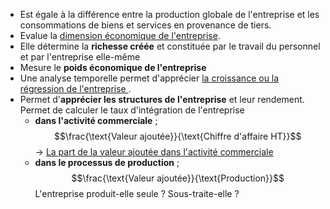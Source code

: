 - Est égale à la différence entre la production globale de l'entreprise et les consommations de biens et services en provenance de tiers.
- Evalue la <u>dimension économique de l'entreprise</u>.
- Elle détermine la **richesse créée** et constituée par le travail du personnel et par l'entreprise elle-même
- Mesure le **poids économique de l'entreprise**
- Une analyse temporelle permet d'apprécier <u>la croissance ou la régression de l'entreprise </u>.
- Permet d'**apprécier les structures de l'entreprise** et leur rendement.
	Permet de calculer le taux d'intégration de l'entreprise 
	- **dans l'activité commerciale** ; $$\frac{\text{Valeur ajoutée}}{\text{Chiffre d'affaire HT}}$$ -> <u>La part de la valeur ajoutée dans l'activité commerciale </u>
	- **dans le processus de production** ;$$\frac{\text{Valeur ajoutée}}{\text{Production}}$$ L'entreprise produit-elle seule ? Sous-traite-elle ?
<html>
	<head>
		<style>
			table,
			th,
			td {
				border: 0px solid black;
				border-collapse: collapse;
			}

			th:first-child,
			td:first-child {
				border-right: 0;
			}
		</style>
	</head>
	<body>
		<table>
			<tr>
				<th></th>
				<th>Elements<span style="visibility: hidden;">aze aze aze</span></th>
				<th>Place dans le CR</th>
			</tr>
			<tr>
				<td rowspan="1">
					<span style="visibility: hidden;">***</span>+
					<br>
					<span style="visibility: hidden;">***</span>-
				</td>
				<td rowspan="2"> Marge commerciale <br> Production de l'exercice <br> Consommation en provenance des tiers
				</td>
				<td rowspan =3> <br>  =Achat de MP + Var. Stock de Mp + Autre achat et charges ext
			 </td>
			</tr>
			<tr><tr>
				<th colspan="3"> = Valeur ajoutée </th>
				<td></td>
			</tr>
		</table>
	</body>
</html>

##### La méthode additive
- Permet de mesurer la part de la Va réservée à la rémunération des facteurs de production et celle consacrée à l'autofinancement.
<table>
<tbody>
<tr>
	<th colspan ="2"> Méthode additive de la valeur ajoutée
	</th>
	<tr>
				<td> <br>
					<span style="visibility: hidden;">***</span>+
					<br>
					<span style="visibility: hidden;">***</span>+<br>
					<span style="visibility: hidden;">***</span>+
				</td>
    <td>(Impôts, taxes et versements assimilés - subventions d'exploitations) <br> Charges de personnel <br> (Autres charges d'exploitations - Autres produits d'exploitations) <br> Résultat d'exploitation</td>
  </tr>
  <tr>
    <th colspan="2">= valeur ajoutée</th>
  </tr>
</tbody>
</table>
